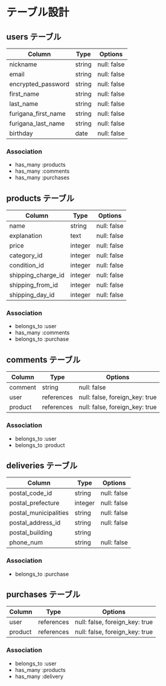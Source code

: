 # テーブル設計

## users テーブル

| Column              | Type   | Options     |
| ------------------- | ------ | ----------- |
| nickname            | string | null: false |
| email               | string | null: false |
| encrypted_password  | string | null: false |
| first_name          | string | null: false |
| last_name           | string | null: false |
| furigana_first_name | string | null: false |
| furigana_last_name  | string | null: false |
| birthday            | date   | null: false |

### Association

- has_many :products
- has_many :comments
- has_many :purchases

## products テーブル

| Column             | Type    | Options     |
| ------------------ | ------- | ----------- |
| name               | string  | null: false |
| explanation        | text    | null: false |
| price              | integer | null: false |
| category_id        | integer | null: false |
| condition_id       | integer | null: false |
| shipping_charge_id | integer | null: false |
| shipping_from_id   | integer | null: false |
| shipping_day_id    | integer | null: false |

### Association

- belongs_to :user
- has_many :comments
- belongs_to :purchase

## comments テーブル

| Column  | Type       | Options                        |
| ------- | ---------- | ------------------------------ |
| comment | string     | null: false                    |
| user    | references | null: false, foreign_key: true |
| product | references | null: false, foreign_key: true |

### Association

- belongs_to :user
- belongs_to :product

## deliveries テーブル

| Column                | Type    | Options     |
| --------------------- | ------- | ----------- |
| postal_code_id        | string  | null: false |
| postal_prefecture     | integer | null: false |
| postal_municipalities | string  | null: false |
| postal_address_id     | string  | null: false |
| postal_building       | string  |             |
| phone_num             | string  | null: false |

### Association

- belongs_to :purchase

## purchases テーブル

| Column  | Type       | Options                        |
| ------- | ---------- | ------------------------------ |
| user    | references | null: false, foreign_key: true |
| product | references | null: false, foreign_key: true |

### Association

- belongs_to :user
- has_many :products
- has_many :delivery